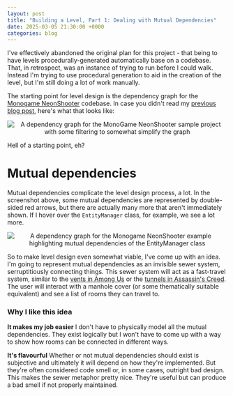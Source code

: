 ```yaml
---
layout: post
title: "Building a Level, Part 1: Dealing with Mutual Dependencies"
date: 2025-03-05 21:30:00 +0000
categories: blog
---
```


I've effectively abandoned the original plan for this project - that being to have levels procedurally-generated automatically base on a codebase. That, in retrospect, was an instance of trying to run before I could walk. Instead I'm trying to use procedural generation to aid in the creation of the level, but I'm still doing a lot of work manually.

The starting point for level design is the dependency graph for the [Monogame NeonShooter](https://github.com/MonoGame/MonoGame.Samples/blob/3.8.2/NeonShooter/README.md) codebase. In case you didn't read my [previous blog post](https://pipding.github.io/heapkeep_blog/blog/2025/03/05/refining-code-analysis.html), here's what that looks like:

<p style="text-align: center;">
  <img src="{{ "/assets/images/2025-03-05-ndepend_filtered_dep_graph.png" | relative_url }}" alt="A dependency graph for the MonoGame NeonShooter sample project with some filtering to somewhat simplify the graph" style="max-width: 100%; height: auto;">
</p>

Hell of a starting point, eh? 

# Mutual dependencies
Mutual dependencies complicate the level design process, a lot. In the screenshot above, some mutual dependencies are represented by double-sided red arrows, but there are actually many more that aren't immediately shown. If I hover over the `EntityManager` class, for example, we see a lot more.

<p style="text-align: center;">
  <img src="{{ "/assets/images/2025-03-05-ndepend_mutual_dependencies.png" | relative_url }}" alt="A dependency graph for the Monogame NeonShooter example highlighting mutual dependencies of the EntityManager class" style="max-width: 100%; height: auto;">
</p>

So to make level design even somewhat viable, I've come up with an idea. I'm going to represent mutual dependencies as an invisible sewer system, serruptitiously connecting things. This sewer system will act as a fast-travel system, similar to the [vents in Among Us](https://among-us.fandom.com/wiki/Vent) or the [tunnels in Assassin's Creed](https://assassinscreed.fandom.com/wiki/Tunnel). The user will interact with a manhole cover (or some thematically suitable equivalent) and see a list of rooms they can travel to.

### Why I like this idea
**It makes my job easier**
I don't have to physically model all the mutual dependencies. They exist logically but I won't have to come up with a way to show how rooms can be connected in different ways.

**It's flavourful**
Whether or not mutual dependencies should exist is subjective and ultimately it will depend on how they're implemented. But they're often considered code smell or, in some cases, outright bad design. This makes the sewer metaphor pretty nice. They're useful but can produce a bad smell if not properly maintained.